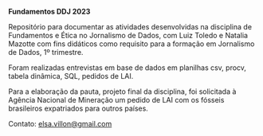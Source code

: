 **Fundamentos DDJ 2023**

Repositório para documentar as atividades desenvolvidas na disciplina de Fundamentos e Ética no Jornalismo de Dados, com Luiz Toledo e Natalia Mazotte com fins didáticos como requisito para a formação em Jornalismo de Dados, 1º trimestre. 

Foram realizadas entrevistas em base de dados em planilhas csv, procv, tabela dinâmica, SQL, pedidos de LAI. 

Para a elaboração da pauta, projeto final da disciplina, foi solicitada à Agência Nacional de Mineração um pedido de LAI com os fósseis brasileiros expatriados para outros países.

Contato: elsa.villon@gmail.com
